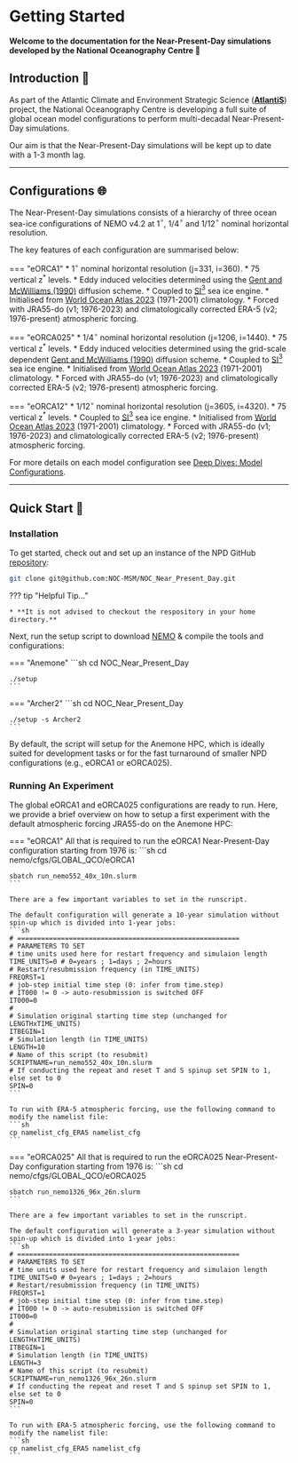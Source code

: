 # Getting Started

**Welcome to the documentation for the Near-Present-Day simulations developed by the National Oceanography Centre :wave:**

## Introduction :ocean:
As part of the Atlantic Climate and Environment Strategic Science ([**AtlantiS**](https://noc.ac.uk/projects/atlantis)) project, the National Oceanography Centre is developing a full suite of global ocean model configurations to perform multi-decadal Near-Present-Day simulations.

Our aim is that the Near-Present-Day simulations will be kept up to date with a 1-3 month lag.

---

## Configurations :globe_with_meridians:

The Near-Present-Day simulations consists of a hierarchy of three ocean sea-ice configurations of NEMO v4.2 at 1$^{\circ}$, 1/4$^{\circ}$ and 1/12$^{\circ}$ nominal horizontal resolution.

The key features of each configuration are summarised below:

=== "eORCA1"
    * 1$^{\circ}$ nominal horizontal resolution (j=331, i=360).
    * 75 vertical z$^{*}$ levels.
    * Eddy induced velocities determined using the [Gent and McWilliams (1990)](https://doi.org/10.1175/1520-0485(1990)020<0150:IMIOCM>2.0.CO;2) diffusion scheme.
    * Coupled to [SI$^{3}$](https://doi.org/10.5281/zenodo.7534900) sea ice engine.
    * Initialised from [World Ocean Atlas 2023](https://www.ncei.noaa.gov/access/world-ocean-atlas-2023/) (1971-2001) climatology.
    * Forced with JRA55-do (v1; 1976-2023) and climatologically corrected ERA-5 (v2; 1976-present) atmospheric forcing.

=== "eORCA025"
    * 1/4$^{\circ}$ nominal horizontal resolution (j=1206, i=1440).
    * 75 vertical z$^{*}$ levels.
    * Eddy induced velocities determined using the grid-scale dependent [Gent and McWilliams (1990)](https://doi.org/10.1175/1520-0485(1990)020<0150:IMIOCM>2.0.CO;2) diffusion scheme.
    * Coupled to [SI$^{3}$](https://doi.org/10.5281/zenodo.7534900) sea ice engine.
    * Initialised from [World Ocean Atlas 2023](https://www.ncei.noaa.gov/access/world-ocean-atlas-2023/) (1971-2001) climatology.
    * Forced with JRA55-do (v1; 1976-2023) and climatologically corrected ERA-5 (v2; 1976-present) atmospheric forcing.

=== "eORCA12"
    * 1/12$^{\circ}$ nominal horizontal resolution (j=3605, i=4320).
    * 75 vertical z$^{*}$ levels.
    * Coupled to [SI$^{3}$](https://doi.org/10.5281/zenodo.7534900) sea ice engine.
    * Initialised from [World Ocean Atlas 2023](https://www.ncei.noaa.gov/access/world-ocean-atlas-2023/) (1971-2001) climatology.
    * Forced with JRA55-do (v1; 1976-2023) and climatologically corrected ERA-5 (v2; 1976-present) atmospheric forcing.

For more details on each model configuration see [Deep Dives: Model Configurations].

[Deep Dives: Model Configurations]: deep_dives.md#model-configurations

---

## Quick Start :rocket:

### Installation

To get started, check out and set up an instance of the NPD GitHub [repository](https://github.com/NOC-MSM/NOC_Near_Present_Day):

```sh
git clone git@github.com:NOC-MSM/NOC_Near_Present_Day.git
```

??? tip "Helpful Tip..."

    * **It is not advised to checkout the respository in your home directory.**

Next, run the setup script to download [NEMO](https://www.nemo-ocean.eu) & compile the tools and configurations:

=== "Anemone"
    ```sh
    cd NOC_Near_Present_Day

    ./setup
    ```

=== "Archer2"
    ```sh
    cd NOC_Near_Present_Day

    ./setup -s Archer2
    ```

By default, the script will setup for the Anemone HPC, which is ideally suited for development tasks or for the fast turnaround of smaller NPD configurations (e.g., eORCA1 or eORCA025).

### Running An Experiment

The global eORCA1 and eORCA025 configurations are ready to run. Here, we provide a brief overview on how to setup a first experiment with the default atmospheric forcing JRA55-do on the Anemone HPC:

=== "eORCA1"
    All that is required to run the eORCA1 Near-Present-Day configuration starting from 1976 is:
    ```sh
    cd nemo/cfgs/GLOBAL_QCO/eORCA1

    sbatch run_nemo552_40x_10n.slurm
    ```

    There are a few important variables to set in the runscript.
    
    The default configuration will generate a 10-year simulation without spin-up which is divided into 1-year jobs:
    ```sh
    # ========================================================
    # PARAMETERS TO SET
    # time units used here for restart frequency and simulaion length
    TIME_UNITS=0 # 0=years ; 1=days ; 2=hours
    # Restart/resubmission frequency (in TIME_UNITS)
    FREQRST=1
    # job-step initial time step (0: infer from time.step)
    # IT000 != 0 -> auto-resubmission is switched OFF
    IT000=0
    #
    # Simulation original starting time step (unchanged for LENGTHxTIME_UNITS)
    ITBEGIN=1
    # Simulation length (in TIME_UNITS) 
    LENGTH=10
    # Name of this script (to resubmit)
    SCRIPTNAME=run_nemo552_40x_10n.slurm
    # If conducting the repeat and reset T and S spinup set SPIN to 1, else set to 0
    SPIN=0
    ```

    To run with ERA-5 atmospheric forcing, use the following command to modify the namelist file:
    ```sh
    cp namelist_cfg_ERA5 namelist_cfg
    ```

=== "eORCA025"
    All that is required to run the eORCA025 Near-Present-Day configuration starting from 1976 is:
    ```sh
    cd nemo/cfgs/GLOBAL_QCO/eORCA025

    sbatch run_nemo1326_96x_26n.slurm
    ```

    There are a few important variables to set in the runscript.
    
    The default configuration will generate a 3-year simulation without spin-up which is divided into 1-year jobs:
    ```sh
    # ========================================================
    # PARAMETERS TO SET
    # time units used here for restart frequency and simulaion length
    TIME_UNITS=0 # 0=years ; 1=days ; 2=hours
    # Restart/resubmission frequency (in TIME_UNITS)
    FREQRST=1
    # job-step initial time step (0: infer from time.step)
    # IT000 != 0 -> auto-resubmission is switched OFF
    IT000=0
    #
    # Simulation original starting time step (unchanged for LENGTHxTIME_UNITS)
    ITBEGIN=1
    # Simulation length (in TIME_UNITS) 
    LENGTH=3   
    # Name of this script (to resubmit)
    SCRIPTNAME=run_nemo1326_96x_26n.slurm
    # If conducting the repeat and reset T and S spinup set SPIN to 1, else set to 0
    SPIN=0
    ```

    To run with ERA-5 atmospheric forcing, use the following command to modify the namelist file:
    ```sh
    cp namelist_cfg_ERA5 namelist_cfg
    ```



